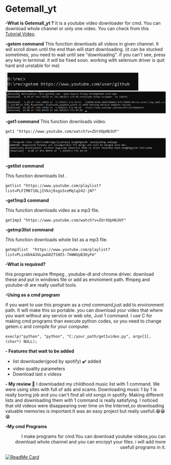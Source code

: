 # Getemall_yt
  **-What is Getemall_yt ?**
It is a youtube video downloader for  cmd. You can download whole channel or only one video. You can check from this [Tutorial Video](https://www.youtube.com/watch?v=cv42YlMUhOk).
 


**-getem command**
   This function downloads all videos in given channel. It will scroll down until the end than will start downloading. (it can be stucked sometimes, you need to wait until see "downloading". if you can't see, press any key in terminal. it will be fixed soon. working with selenium driver is quit hard and unstable for me)
   
  ![enter image description here](https://github.com/sabreys/getemall_yt/blob/master/images/cm%C4%B1.PNG?raw=true)
  ![enter image description here](https://github.com/sabreys/getemall_yt/blob/master/images/dfdf%C4%B1.PNG?raw=true)
   
**-get1 command**
         This function downloads  video.

    get1 "https://www.youtube.com/watch?v=ZUrXOpHb3UY"

![enter image description here](https://github.com/sabreys/getemall_yt/blob/master/images/get1.PNG?raw=true)


**-getlist command**

   This function downloads  list .
   

    getlist "https://www.youtube.com/playlist?list=PLFIM0718LjIVknj6sgsSceMqlq242-jNf"



**-get1mp3 command**

   This function downloads  video as a mp3 file.
     

    get1mp3 "https://www.youtube.com/watch?v=ZUrXOpHb3UY"

   **-getmp3list command**
   
   This function downloads  whole list  as a mp3 file.

    getmp3list  "https://www.youtube.com/playlist?list=PLis6bkA3ULpwGDZfSHI5-7kWWVpB3OyFm"

**-What is required?**

this program require  ffmpeg , youtube-dl and chrome driver. download  these and put in windows file or add as  enviroment path. ffmpeg and youtube-dl are really usefull tools.

**-Using as a cmd program**

if you want to use this program as a cmd command,just add to environment path. It will make this so portable. you can download your video that where you want without any service or web site, Just 1 command.
 I  use C for making cmd programs than execute python codes, so you need to change getem.c and compile for your computer.

    execlp("python", "python", "C:/your_path/get1video.py", argv[1], (char*) NULL);

**- Features that wait  to be added**
 

 - list downloader(good by spotify) :heavy_check_mark: added
 - video quality parameters
 - Download last x videos
 
 **- My review :cake:**
 I downloaded my childhood music list with 1 command. We were using  sites with full of ads and scams. Downloading music 1 by 1 is really boring job and you can't find all old songs in spotify. Making different lists and downloading them with 1 command is really satisfying. I noticed that old videos were disappearing over time on the Internet,so downloading valuable memories is important.It was an easy project but really usefull.:grin::grin::grin:

**-My cmd Programs**

<p align="right">
   I make programs for cmd.You can download youtube videos,you can download whole channel and you can  encrpyt your files. 
   i will add more usefull  programs in it.
</p>

 [![ReadMe Card](https://github-readme-stats.vercel.app/api/pin/?username=sabreys&repo=sabreys_cmd)](https://github.com/sabreys/sabreys_cmd)
